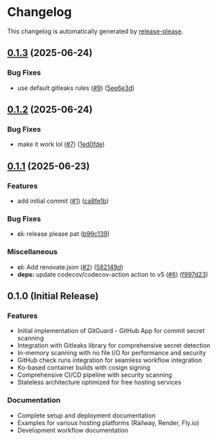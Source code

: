 # Changelog

This changelog is automatically generated by [release-please](https://github.com/googleapis/release-please).

## [0.1.3](https://github.com/omercnet/gitguard/compare/v0.1.2...v0.1.3) (2025-06-24)


### Bug Fixes

* use default gitleaks rules ([#9](https://github.com/omercnet/gitguard/issues/9)) ([5ee6e3d](https://github.com/omercnet/gitguard/commit/5ee6e3dcda14589d91f69a49d52025e314026101))

## [0.1.2](https://github.com/omercnet/gitguard/compare/v0.1.1...v0.1.2) (2025-06-24)


### Bug Fixes

* make it work lol ([#7](https://github.com/omercnet/gitguard/issues/7)) ([1ed0fde](https://github.com/omercnet/gitguard/commit/1ed0fdecd54613a57a113da32c1248ee708cf14b))

## [0.1.1](https://github.com/omercnet/gitguard/compare/v0.1.0...v0.1.1) (2025-06-23)


### Features

* add initial commit ([#1](https://github.com/omercnet/gitguard/issues/1)) ([ca8fe1b](https://github.com/omercnet/gitguard/commit/ca8fe1b5bcf650942b3eef6d954c95b6422cb792))


### Bug Fixes

* **ci:** release please pat ([b99c139](https://github.com/omercnet/gitguard/commit/b99c139c745c00b00659d65c25804a2b934741ba))


### Miscellaneous

* **ci:** Add renovate.json ([#2](https://github.com/omercnet/gitguard/issues/2)) ([582149d](https://github.com/omercnet/gitguard/commit/582149dbc4da2865ed16e914750f050e16fafa77))
* **deps:** update codecov/codecov-action action to v5 ([#6](https://github.com/omercnet/gitguard/issues/6)) ([f997d23](https://github.com/omercnet/gitguard/commit/f997d237648e466f2f298fdcc922c1931a742313))

## 0.1.0 (Initial Release)

### Features

* Initial implementation of GitGuard - GitHub App for commit secret scanning
* Integration with Gitleaks library for comprehensive secret detection
* In-memory scanning with no file I/O for performance and security
* GitHub check runs integration for seamless workflow integration
* Ko-based container builds with cosign signing
* Comprehensive CI/CD pipeline with security scanning
* Stateless architecture optimized for free hosting services

### Documentation

* Complete setup and deployment documentation
* Examples for various hosting platforms (Railway, Render, Fly.io)
* Development workflow documentation
